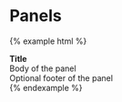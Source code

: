 # Panels

{% example html %}
<div class="panel panel-default">
    <div class="panel-heading">
        <b>Title</b>
    </div>
    <div class="panel-body">
        Body of the panel
    </div>
    <div class="panel-footer">
        Optional footer of the panel
    </div>
</div>
{% endexample %}

